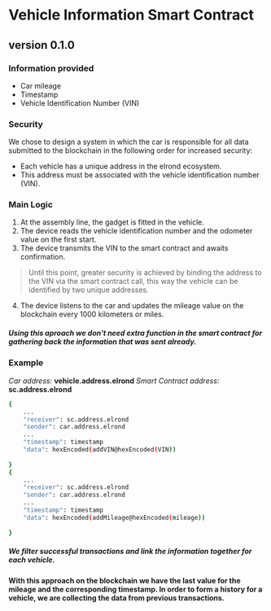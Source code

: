 # Vehicle Information Smart Contract
## version 0.1.0

###  Information provided
- Car mileage
- Timestamp
- Vehicle Identification Number (VIN)

### Security 
We chose to design a system in which the car is responsible for all data submitted to the blockchain in the following order for increased security:
- Each vehicle has a unique address in the elrond ecosystem.
- This address must be associated with the vehicle identification number (VIN).

### Main Logic
1. At the assembly line, the gadget is fitted in the vehicle.
2. The device reads the vehicle identification number and the odometer value on the first start.
3. The device transmits the VIN to the smart contract and awaits confirmation.
>Until this point, greater security is achieved by binding the address to the VIN via the smart contract call, this way the vehicle can be identified by two unique addresses.
4. The device listens to the car and updates the mileage value on the blockchain every 1000 kilometers or miles.

##### Using this aproach we don't need extra function in the smart contract for gathering back the information that was sent already. 


### Example 

*Car address:* **vehicle.address.elrond**
*Smart Contract address:* **sc.address.elrond**

```sh
{
    ...
    "receiver": sc.address.elrond
    "sender": car.address.elrond
    ...
    "timestamp": timestamp
    "data": hexEncoded(addVIN@hexEncoded(VIN))
    
} 
{
    ...
    "receiver": sc.address.elrond
    "sender": car.address.elrond
    ...
    "timestamp": timestamp
    "data": hexEncoded(addMileage@hexEncoded(mileage))
    
}

```
##### We filter successful transactions and link the information together for each vehicle.
#### With this approach on the blockchain we have the last value for the mileage and the corresponding timestamp. In order to form a history for a vehicle, we are collecting the data from previous transactions.

